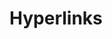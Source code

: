 # Hyperlinks

###  <a id="add-a-hyperlink-on-a-shape"></a>

###  <a id="get-the-hyperlinks-set-on-shape"></a>

###  <a id="remove-hyperlinks"></a>


